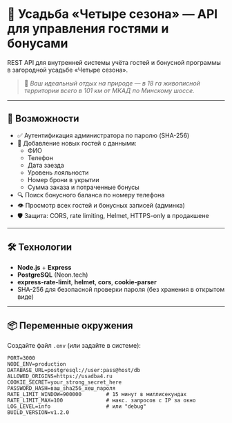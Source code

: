 # 🏡 Усадьба «Четыре сезона» — API для управления гостями и бонусами

REST API для внутренней системы учёта гостей и бонусной программы в загородной усадьбе «Четыре сезона».

> 🌲 *Ваш идеальный отдых на природе — в 18 га живописной территории всего в 101 км от МКАД по Минскому шоссе.*

---

## 🚀 Возможности

- ✅ Аутентификация администратора по паролю (SHA-256)
- 👤 Добавление новых гостей с данными:
  - ФИО
  - Телефон
  - Дата заезда
  - Уровень лояльности
  - Номер брони в укрытии
  - Сумма заказа и потраченные бонусы
- 🔍 Поиск бонусного баланса по номеру телефона
- 👁️ Просмотр всех гостей и бонусных записей (админка)
- 🛡️ Защита: CORS, rate limiting, Helmet, HTTPS-only в продакшене

---

## 🛠️ Технологии

- **Node.js** + **Express**
- **PostgreSQL** (Neon.tech)
- **express-rate-limit**, **helmet**, **cors**, **cookie-parser**
- SHA-256 для безопасной проверки пароля (без хранения в открытом виде)

---

## 📦 Переменные окружения

Создайте файл `.env` (или задайте в системе):

```env
PORT=3000
NODE_ENV=production
DATABASE_URL=postgresql://user:pass@host/db
ALLOWED_ORIGINS=https://usadba4.ru
COOKIE_SECRET=your_strong_secret_here
PASSWORD_HASH=ваш_sha256_хеш_пароля
RATE_LIMIT_WINDOW=900000        # 15 минут в миллисекундах
RATE_LIMIT_MAX=100              # макс. запросов с IP за окно
LOG_LEVEL=info                  # или "debug"
BUILD_VERSION=v1.2.0
